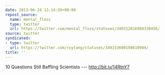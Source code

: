 ```yaml
---
date: 2013-06-24 13:14:59+00:00
repost_source:
  name: mental_floss
  type: twitter
  url: https://twitter.com/mental_floss/statuses/349152016968339456/
source: twitter
syndicated:
- type: twitter
  url: https://twitter.com/roytang/statuses/349153680198610944/
title: ''
---
```


10 Questions Still Baffling Scientists --- http://bit.ly/14RtnY7